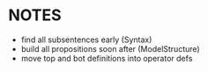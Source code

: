 # NOTES

- find all subsentences early (Syntax)
- build all propositions soon after (ModelStructure)
- move top and bot definitions into operator defs
